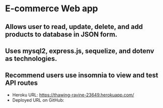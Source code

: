 # E-commerce Web app

## Allows user to read, update, delete, and add products to database in JSON form. 
## Uses mysql2, express.js, sequelize, and dotenv as technologies.
## Recommend users use insomnia to view and test API routes
















* Heroku URL: https://thawing-ravine-23649.herokuapp.com/
* Deployed URL on GitHub: 
